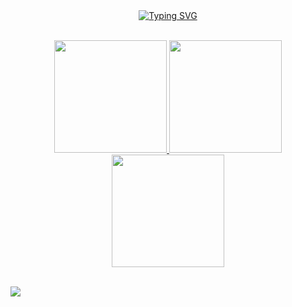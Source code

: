 <div align=center>
    <a href="https://git.io/typing-svg"><img src="https://readme-typing-svg.herokuapp.com?font=Fira+Code&duration=5000&pause=500&color=52F7EF&center=true&vCenter=true&width=500&lines=Hi!+I'm+Vu+Viet+Duy" alt="Typing SVG" /></a>
</div>

<br/>

<p align="center">
    <a href="https://github.com/VuVietDuy">
        <img height="180em" src="https://streak-stats.demolab.com?user=VuVietDuy&theme=tokyonight&hide_border=true&border_radius="/>
        <img height="180em" src="https://github-readme-stats.vercel.app/api?username=VuVietDuy&show_icons=true&count_private=true&hide_border=true&theme=tokyonight&include_all_commits=true&count_private=true"/>
        <img height="180em" src="https://github-readme-stats.vercel.app/api/top-langs/?username=VuVietDuy&hide_border=true&layout=compact&theme=tokyonight&hide=jupyter%20notebook"/>
    </a>
</p>

<br/>

<img src="https://user-images.githubusercontent.com/73097560/115834477-dbab4500-a447-11eb-908a-139a6edaec5c.gif" />
